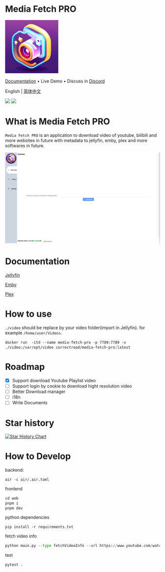 # Media Fetch PRO
<img src="https://github.com/CorrectRoadH/Media-Fetch-Pro/blob/main/images/logo.jpg?raw=true" height="173"/></a>

[Documentation](https://github.com/CorrectRoadH/Media-Fetch-Pro/blob/main/documents/document.md) • Live Demo • Discuss in [Discord](https://discord.gg/wDB2u4y2uR)

English | [简体中文](./README.zh.md)

![](https://img.shields.io/github/stars/Media-Fetch-Pro/Media-Fetch-Pro?style=for-the-badge)
![](https://img.shields.io/bitbucket/issues/Media-Fetch-Pro/Media-Fetch-Pro?style=for-the-badge)

# What is Media Fetch PRO
`Media Fetch PRO` is an application to download video of youtube, bilibili and more websites in future  with metadata to jellyfin, emby, plex and more softwares in future.

![](./images/screen.png)

# Documentation

[Jellyfin](https://github.com/Media-Fetch-Pro/Media-Fetch-Pro/blob/main/documents/document.md#jellyfin)

[Emby](https://github.com/Media-Fetch-Pro/Media-Fetch-Pro/blob/main/documents/document.md#emby)

[Plex](https://github.com/Media-Fetch-Pro/Media-Fetch-Pro/blob/main/documents/document.md#plex)

# How to use
`./video` should be replace by your video folder(import in Jellyfin). for example `/home/user/Videos`.
```
docker run  -itd --name media-fetch-pro -p 7789:7789 -v ./video:/var/opt/video correctroad/media-fetch-pro:latest
```

# Roadmap
 - [x] Support download Youtube Playlist video
 - [ ] Support login by cookie to download hight resolution video
 - [ ] Better Download manager
 - [ ] i18n
 - [ ] Write Documents

# Star history
[![Star History Chart](https://api.star-history.com/svg?repos=Media-Fetch-Pro/Media-Fetch-Pro&type=Date)](https://star-history.com/#Media-Fetch-Pro/Media-Fetch-Pro&Date)

# How to Develop
backend:
```
air -c air/.air.toml
```

frontend
```
cd web
pnpm i
pnpm dev
```

python
dependencies
```shell
pip install -r requirements.txt
```

fetch video info
```python
python main.py --type fetchVideoInfo --url https://www.youtube.com/watch?v=lyNVPxHiVyE --storage ./video --website youtube
```

test 
```shell
pytest .
```

